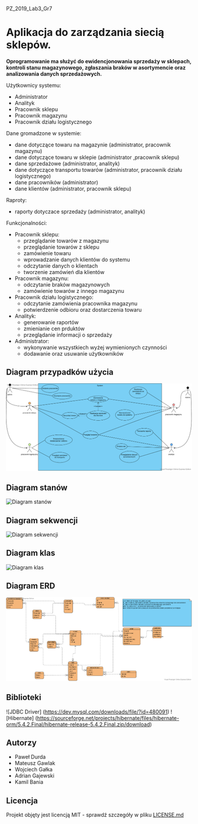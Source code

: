 PZ_2019_Lab3_Gr7

# Aplikacja do zarządzania siecią sklepów.

**Oprogramowanie ma służyć do ewidencjonowania sprzedaży w sklepach, kontroli stanu magazynowego, zgłaszania braków w asortymencie oraz analizowania danych sprzedażowych.**

Użytkownicy systemu:
  * Administrator
  * Analityk
  * Pracownik sklepu
  * Pracownik magazynu
  * Pracownik działu logistycznego

Dane gromadzone w systemie:
  * dane dotyczące towaru na magazynie (administrator, pracownik magazynu)
  * dane dotyczące towaru w sklepie (administrator ,pracownik sklepu)
  * dane sprzedażowe (administrator, analityk)
  * dane dotyczące transportu towarów (administrator, pracownik działu logistycznego)
  * dane pracowników (administrator)
  * dane klientów (administrator, pracownik sklepu)

Raproty:
  * raporty dotyczace sprzedaży (administrator, analityk)
  
Funkcjonalności:
* Pracownik sklepu:
  * przeglądanie towarów z magazynu
  * przeglądanie towarów z sklepu
  * zamówienie towaru 
  * wprowadzanie danych klientów do systemu
  * odczytanie danych o klientach
  * tworzenie zamówień dla klientów
* Pracownik magazynu: 
  * odczytanie braków magazynowych 
  * zamówienie towarów z innego magazynu
* Pracownik działu logistycznego:
  * odczytanie zamówienia pracownika magazynu
  * potwierdzenie odbioru oraz dostarczenia towaru
* Analityk: 
  * generowanie raportów
  * zmienianie cen prduktów 
  * przeglądanie informacji o sprzedaży
* Administrator: 
  * wykonywanie wszystkiech wyżej wymienionych czynności 
  * dodawanie oraz usuwanie użytkowników
    
## Diagram przypadków użycia
![Diagram przypadków użycia](https://github.com/mjochab/PZ_2019_Lab3_Gr7/blob/master/diagramy/usecase%20diagramv3.png)
## Diagram stanów
![Diagram stanów](https://github.com/mjochab/PZ_2019_Lab3_Gr7/blob/master/diagramy/state%20diagram.png)
## Diagram sekwencji
![Diagram sekwencji](https://github.com/mjochab/PZ_2019_Lab3_Gr7/blob/master/diagramy/sequence%20diagram.png)
## Diagram klas  
![Diagram klas](https://github.com/mjochab/PZ_2019_Lab3_Gr7/blob/master/diagramy/class%20diagram.png)
## Diagram ERD  
![Diagram ERD](https://github.com/mjochab/PZ_2019_Lab3_Gr7/blob/master/diagramy/erd%20diagram.png)



## Biblioteki

![JDBC Driver] (https://dev.mysql.com/downloads/file/?id=480091)
![Hibernate] (https://sourceforge.net/projects/hibernate/files/hibernate-orm/5.4.2.Final/hibernate-release-5.4.2.Final.zip/download)
  
## Autorzy
* Paweł Durda
* Mateusz Gawlak
* Wojciech Gałka
* Adrian Gajewski
* Kamil Bania

## Licencja

Projekt objęty jest licencją MIT - sprawdź szczegóły w pliku [LICENSE.md](https://github.com/mjochab/PZ_2019_Lab3_Gr7/blob/master/LICENSE)
